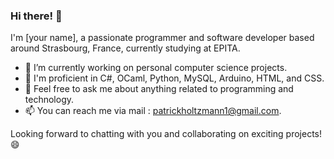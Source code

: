 ### Hi there! 👋

I'm [your name], a passionate programmer and software developer based around Strasbourg, France, currently studying at EPITA.

- 🔭 I’m currently working on personal computer science projects.
- 🌱 I'm proficient in C#, OCaml, Python, MySQL, Arduino, HTML, and CSS.
- 💬 Feel free to ask me about anything related to programming and technology.
- 📫 You can reach me via mail : patrickholtzmann1@gmail.com.

Looking forward to chatting with you and collaborating on exciting projects! 😄
